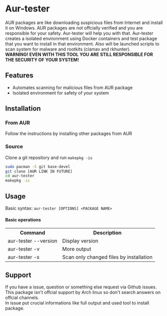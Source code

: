# Aur-tester

AUR packages are like downloading suspicious files from Internet and install it on Windows.
AUR packages are not offcially verified and you are responsible for your safety.
Aur-tester will help you with that. Aur-tester creates a isolated environment using Docker containers
and test package that you want to install in that environment. Also will be launched scripts to scan
system for malware and rootkits (clamav and rkhunter).  
**WARNING! EVEN WITH THIS TOOL YOU ARE STILL RESPONSIBLE FOR THE SECURITY OF YOUR SYSTEM!**

## Features

- Automates scanning for malicious files from AUR package
- Isolated environment for safety of your system

## Installation

### From AUR

Follow the instructions by installing other packages from AUR

### Source

Clone a git repository and run `makepkg -is`

```sh
sudo pacman -S git base-devel
git clone [AUR LINK IN FUTURE]
cd aur-tester
makepkg -is
```

## Usage

Basic syntax: `aur-tester [OPTIONS] <PACKAGE NAME>`

#### Basic operations

<table>
  <tr><th>Command</th><th>Description</th></tr>
  <tr><td>aur-tester --version</td><td>Display version</td></tr>
  <tr><td>aur-tester -v <PACKAGE NAME></td><td>More output</td></tr>
  <tr><td>aur-tester -s <PACKAGE NAME></td><td>Scan only changed files by installation</td></tr>
</table>

## Support

If you have a issue, question or something else request via Github issues. This package isn't offcial support by Arch linux so don't search answers on offcial channels.    
In issue put crucial informations like full output and used tool to install package.
